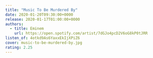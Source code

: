 ```yaml
---
title: "Music To Be Murdered By"
date: 2020-01-20T09:30:00+0000
release: 2020-01-17T01:00:00+0000
authors:
  - title: Eminem
    url: https://open.spotify.com/artist/7dGJo4pcD2V6oG8kP0tJRR
listen_of: 4otkd9As6YaxxEkIjXPiZ6
cover: music-to-be-murdered-by.jpg
rating: 2.25
---
```

